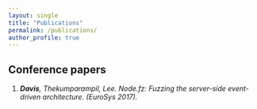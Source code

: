 ```yaml
---
layout: single
title: "Publications"
permalink: /publications/
author_profile: true
---
```


## Conference papers

1. <a href="{{ site.url }}/{{ site.baseurl }}/{{ site.filesurl }}/publications/DavisThekumparampilLee-NodeFz-EuroSys17.pdf"><i class="fa fa-file-text-o"/></a> <a href="{{ site.url }}/{{ site.baseurl }}/{{ site.filesurl }}/publications/DavisThekumparampilLee-NodeFz-EuroSys17.pdf"><i class="fa fa-file-powerpoint-o"/></a> <a href="{{ site.url }}/{{ site.baseurl }}/{{ site.filesurl }}/publications/https://github.com/VTLeeLab/NodeFz"><i class="fa fa-camera"/></a>**Davis**, Thekumparampil, Lee. *Node.fz: Fuzzing the server-side event-driven architecture*. (EuroSys 2017).
